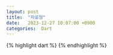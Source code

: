 ```yaml
---
layout: post
title:  "자료형"
date:   2023-12-27 10:07:00 +0900
categories:  Dart
---
```


{% highlight dart %}
{% endhighlight %}